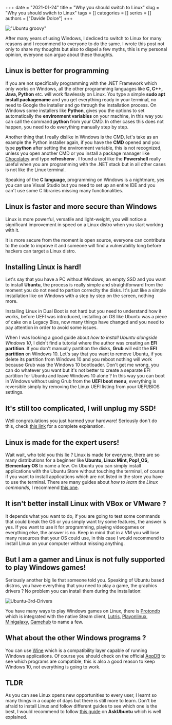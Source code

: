 +++ 
date = "2021-01-24"
title = "Why you should switch to Linux"
slug = "Why you should switch to Linux"
tags = []
categories = []
series = []
authors = ["Davide Dolce"]
+++

!["Ubuntu groovy"](/images/posts/why-you-should-switch-to-linux/Ubuntu-Groovy-Desktop.png)

After many years of using Windows, I dediced to switch to Linux for many reasons and I recommend to everyone to do the same. I wrote this post not only to share my thoughts but also to dispel a few myths, this is my personal opinion, everyone can argue about these thoughts.

## Linux is better for programming

If you are not specifically programming with the .NET Framework which only works on Windows, all the other programming languages like **C, C++, Java, Python** etc. will work flawlessly on Linux. You type a simple **sudo apt install packagename** and you get everything ready in your terminal, no need to Google the installer and go through the installation process. On Windows some installers like **Python**, gives you the options to set automatically the **environment variables** on your machine, in this way you can call the command **python** from your CMD. In other cases this does not happen, you need to do everything manually step by step.

Another thing that I really dislike in Windows is the CMD, let's take as an example the Python installer again, if you have the **CMD** opened and you type **python** after setting the environment variable, this is not recognized, unless you open another CMD or you install a package manager like [Chocolatey](https://github.com/chocolatey/choco) and type **refreshenv** . I found a tool like the **Powershell** really useful when you are programming with the .NET stack but in all other cases is not like the Linux terminal.

Speaking of the **C language**, programming on Windows is a nightmare, yes you can use Visual Studio but you need to set up an entire IDE and you can't use some C libraries missing many functionalities.

## Linux is faster and more secure than Windows

Linux is more powerful, versatile and light-weight, you will notice a significant improvement in speed on a Linux distro when you start working with it.

It is more secure from the moment is open source, everyone can contribute to the code to improve it and someone will find a vulnerability long before hackers can target a Linux distro.

## Installing Linux is hard!

Let's say that you have a PC without Windows, an empty SSD and you want to install **Ubuntu**, the process is really simple and straightforward from the moment you do not need to partion correclty the disks. It's just like a simple installation like on Windows with a step by step on the screen, nothing more.

Installing Linux in Dual Boot is not hard but you need to understand how it works, before UEFI was introduced, installing an OS like Ubuntu was a piece of cake on a Legacy Bios, now many things have changed and you need to pay attention in order to avoid some issues.

When I was looking a good guide about _how to install Ubuntu alongside Windows 10_, I didn't find a tutorial where the author was creating an **EFI partition**. If you don't manually partition the disks, **Grub** will edit the **EFI partition** on Windows 10. Let's say that you want to remove Ubuntu, if you delete its partition from Windows 10 and you reboot nothing will work because Grub was the Windows 10 bootloader. Don't get me wrong, you can do whatever you want but it's not better to create a separate EFI partition for Ubuntu and leave Windows 10 alone ? In this way you can boot in Windows without using Grub from the **UEFI boot menu**, everything is reversible simply by removing the Linux UEFI listing from your UEFI/BIOS settings.

## It's still too complicated, I will unplug my SSD! 

Well congratulations you just harmed your hardware! Seriously don't do this, check [this link](https://askubuntu.com/questions/1033497/dual-boot-windows-10-and-linux-ubuntu-on-separate-ssd/1126970#1126970) for a complete explanation.

## Linux is made for the expert users!

Wait wait, who told you this lie ? Linux is made for everyone, there are so many distributions for a beginner like **Ubuntu, Linux Mint, Pop!_OS, Elementary OS** to name a few. On Ubuntu you can simply install applications with the Ubuntu Store without touching the terminal, of course if you want to install applications which are not listed in the store you have to use the terminal. There are many guides about _how to learn the Linux commands_, I recommend [this one](https://ubuntu.com/tutorials/command-line-for-beginners#1-overview).

## It isn't better install Linux with VBox or VMware ?

It depends what you want to do, if you are going to test some commands that could break the OS or you simply want try some features, the answer is yes. If you want to use it for programming, playing videogames or everything else, the answer is no. Keep in mind that in a VM you will lose many resources that your OS could use, in this case I would recommend to install Linux on your computer without missing anything.

## But I am a gamer and Linux is not fully supported to play Windows games!

Seriously another big lie that someone told you. Speaking of Ubuntu based distros, you have everything that you need to play a game, the graphics drivers ? No problem you can install them during the installation:

![Ubuntu-3rd-Drivers](/images/posts/why-you-should-switch-to-linux/Ubuntu-3rd-Drivers.PNG)

You have many ways to play Windows games on Linux, there is [Protondb](https://www.protondb.com/) which is integrated with the native Steam client, [Lutris](https://lutris.net/), [Playonlinux](https://www.playonlinux.com/en/), [Minigalaxy](https://github.com/sharkwouter/minigalaxy), [Gamehub](https://tkashkin.tk/projects/gamehub/) to name a few.

## What about the other Windows programs ?

You can use [Wine](https://www.winehq.org/) which is a compatibility layer capable of running Windows applications. Of course you should check on the official [AppDB](https://appdb.winehq.org/) to see which programs are compatible, this is also a good reason to keep Windows 10, not everything is going to work.

## TLDR

As you can see Linux opens new opportunities to every user, I learnt so many things in a couple of days but there is still more to learn. Don't be afraid to install Linux and follow different guides to see which one is the best, I would recommend to follow [this guide](https://askubuntu.com/questions/726972/dual-boot-windows-10-and-linux-ubuntu-on-separate-hard-drives?answertab=votes#tab-top) on **AskUbuntu** which is well explained.